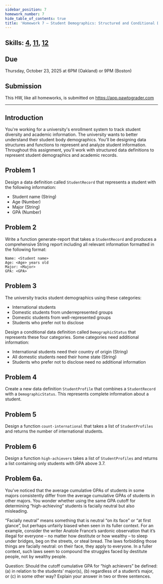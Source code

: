 ```yaml
---
sidebar_position: 7
homework_number: 7
hide_table_of_contents: true
title: 'Homework 7 — Student Demographics: Structured and Conditional Data'
---
```


## Skills: [4](</skills/#(4)>), [11](</skills/#(11)>), [12](</skills/#(12)>)

## Due

Thursday, October 23, 2025 at 6PM (Oakland) or 9PM (Boston)

## Submission

This HW, like all homeworks, is submitted on https://app.pawtograder.com

______________________________________________________________________

## Introduction

You're working for a university's enrollment system to track student diversity and academic information. The university wants to better understand their student body demographics. You'll be designing data structures and functions to represent and analyze student information.
Throughout this assignment, you'll work with structured data definitions to represent student demographics and academic records.

## Problem 1

Design a data definition called `StudentRecord` that represents a student with the following information:

- Student name (String)
- Age (Number)
- Major (String)
- GPA (Number)

## Problem 2

Write a function generate-report that takes a `StudentRecord` and produces a comprehensive String report including all relevant information formatted in the following format:

```=== STUDENT REPORT ===
Name: <Student name>
Age: <Age> years old
Major: <Major>
GPA: <GPA>
```

## Problem 3

The university tracks student demographics using these categories:

- International students
- Domestic students from underrepresented groups
- Domestic students from well-represented groups
- Students who prefer not to disclose

Design a conditional data definition called `DemographicStatus` that represents these four categories. Some categories need additional information:

- International students need their country of origin (String)
- All domestic students need their home state (String)
- Students who prefer not to disclose need no additional information

## Problem 4

Create a new data definition `StudentProfile` that combines a `StudentRecord` with a `DemographicStatus`. This represents complete information about a student.

## Problem 5

Design a function `count-international` that takes a list of `StudentProfiles` and returns the number of international students.

## Problem 6

Design a function `high-achievers` takes a list of `StudentProfiles` and returns a list containing only students with GPA above 3.7.

## Problem 6a.

You’ve noticed that the average cumulative GPAs of students in some majors consistently differ from the average cumulative GPAs of students in other majors. You wonder whether using the same GPA cutoff for determining “high-achieving” students is facially neutral but also misleading.

“Facially neutral” means something that is neutral “on its face” or “at first glance”, but perhaps unfairly biased when seen in its fuller context. For an example, consider the writer Anatole France’s sardonic observation that it’s illegal for everyone – no matter how destitute or how wealthy – to sleep under bridges, beg on the streets, or steal bread. The laws forbidding those things are facially neutral: on their face, they apply to everyone. In a fuller context, such laws seem to compound the struggles faced by destitute people, not by wealthy people.

Question: Should the cutoff cumulative GPA for “high achievers” be defined: (a) in relation to the students’ major(s), (b) regardless of a student’s major, or (c) in some other way? Explain your answer in two or three sentences.
